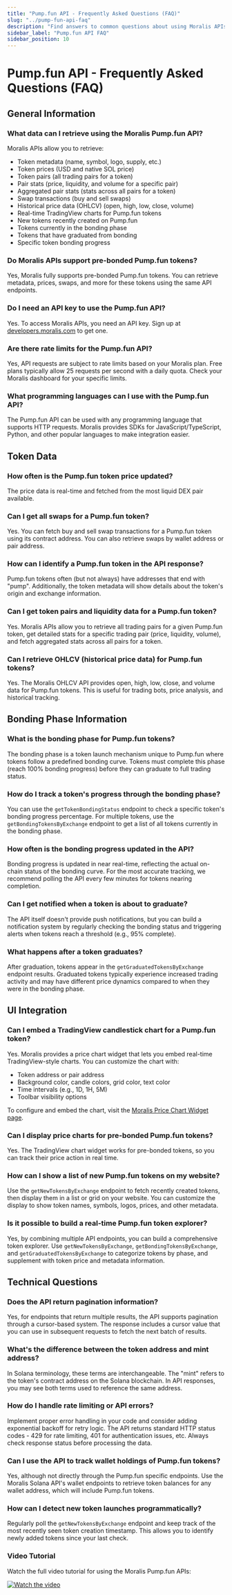 ```yaml
---
title: "Pump.fun API - Frequently Asked Questions (FAQ)"
slug: "../pump-fun-api-faq"
description: "Find answers to common questions about using Moralis APIs for Pump.fun tokens."
sidebar_label: "Pump.fun API FAQ"
sidebar_position: 10
---
```


# Pump.fun API - Frequently Asked Questions (FAQ)

## General Information

### **What data can I retrieve using the Moralis Pump.fun API?**

Moralis APIs allow you to retrieve:

- Token metadata (name, symbol, logo, supply, etc.)
- Token prices (USD and native SOL price)
- Token pairs (all trading pairs for a token)
- Pair stats (price, liquidity, and volume for a specific pair)
- Aggregated pair stats (stats across all pairs for a token)
- Swap transactions (buy and sell swaps)
- Historical price data (OHLCV) (open, high, low, close, volume)
- Real-time TradingView charts for Pump.fun tokens
- New tokens recently created on Pump.fun
- Tokens currently in the bonding phase
- Tokens that have graduated from bonding
- Specific token bonding progress

### **Do Moralis APIs support pre-bonded Pump.fun tokens?**

Yes, Moralis fully supports pre-bonded Pump.fun tokens. You can retrieve metadata, prices, swaps, and more for these tokens using the same API endpoints.

### **Do I need an API key to use the Pump.fun API?**

Yes. To access Moralis APIs, you need an API key. Sign up at [developers.moralis.com](https://developers.moralis.com/) to get one.

### **Are there rate limits for the Pump.fun API?**

Yes, API requests are subject to rate limits based on your Moralis plan. Free plans typically allow 25 requests per second with a daily quota. Check your Moralis dashboard for your specific limits.

### **What programming languages can I use with the Pump.fun API?**

The Pump.fun API can be used with any programming language that supports HTTP requests. Moralis provides SDKs for JavaScript/TypeScript, Python, and other popular languages to make integration easier.

## Token Data

### **How often is the Pump.fun token price updated?**

The price data is real-time and fetched from the most liquid DEX pair available.

### **Can I get all swaps for a Pump.fun token?**

Yes. You can fetch buy and sell swap transactions for a Pump.fun token using its contract address. You can also retrieve swaps by wallet address or pair address.

### **How can I identify a Pump.fun token in the API response?**

Pump.fun tokens often (but not always) have addresses that end with "pump". Additionally, the token metadata will show details about the token's origin and exchange information.

### **Can I get token pairs and liquidity data for a Pump.fun token?**

Yes. Moralis APIs allow you to retrieve all trading pairs for a given Pump.fun token, get detailed stats for a specific trading pair (price, liquidity, volume), and fetch aggregated stats across all pairs for a token.

### **Can I retrieve OHLCV (historical price data) for Pump.fun tokens?**

Yes. The Moralis OHLCV API provides open, high, low, close, and volume data for Pump.fun tokens. This is useful for trading bots, price analysis, and historical tracking.

## Bonding Phase Information

### **What is the bonding phase for Pump.fun tokens?**

The bonding phase is a token launch mechanism unique to Pump.fun where tokens follow a predefined bonding curve. Tokens must complete this phase (reach 100% bonding progress) before they can graduate to full trading status.

### **How do I track a token's progress through the bonding phase?**

You can use the `getTokenBondingStatus` endpoint to check a specific token's bonding progress percentage. For multiple tokens, use the `getBondingTokensByExchange` endpoint to get a list of all tokens currently in the bonding phase.

### **How often is the bonding progress updated in the API?**

Bonding progress is updated in near real-time, reflecting the actual on-chain status of the bonding curve. For the most accurate tracking, we recommend polling the API every few minutes for tokens nearing completion.

### **Can I get notified when a token is about to graduate?**

The API itself doesn't provide push notifications, but you can build a notification system by regularly checking the bonding status and triggering alerts when tokens reach a threshold (e.g., 95% complete).

### **What happens after a token graduates?**

After graduation, tokens appear in the `getGraduatedTokensByExchange` endpoint results. Graduated tokens typically experience increased trading activity and may have different price dynamics compared to when they were in the bonding phase.

## UI Integration

### **Can I embed a TradingView candlestick chart for a Pump.fun token?**

Yes. Moralis provides a price chart widget that lets you embed real-time TradingView-style charts. You can customize the chart with:

- Token address or pair address
- Background color, candle colors, grid color, text color
- Time intervals (e.g., 1D, 1H, 5M)
- Toolbar visibility options

To configure and embed the chart, visit the [Moralis Price Chart Widget page](https://explorer.moralis.com/widgets/price-chart).

### **Can I display price charts for pre-bonded Pump.fun tokens?**

Yes. The TradingView chart widget works for pre-bonded tokens, so you can track their price action in real time.

### **How can I show a list of new Pump.fun tokens on my website?**

Use the `getNewTokensByExchange` endpoint to fetch recently created tokens, then display them in a list or grid on your website. You can customize the display to show token names, symbols, logos, prices, and other metadata.

### **Is it possible to build a real-time Pump.fun token explorer?**

Yes, by combining multiple API endpoints, you can build a comprehensive token explorer. Use `getNewTokensByExchange`, `getBondingTokensByExchange`, and `getGraduatedTokensByExchange` to categorize tokens by phase, and supplement with token price and metadata information.

## Technical Questions

### **Does the API return pagination information?**

Yes, for endpoints that return multiple results, the API supports pagination through a cursor-based system. The response includes a cursor value that you can use in subsequent requests to fetch the next batch of results.

### **What's the difference between the token address and mint address?**

In Solana terminology, these terms are interchangeable. The "mint" refers to the token's contract address on the Solana blockchain. In API responses, you may see both terms used to reference the same address.

### **How do I handle rate limiting or API errors?**

Implement proper error handling in your code and consider adding exponential backoff for retry logic. The API returns standard HTTP status codes - 429 for rate limiting, 401 for authentication issues, etc. Always check response status before processing the data.

### **Can I use the API to track wallet holdings of Pump.fun tokens?**

Yes, although not directly through the Pump.fun specific endpoints. Use the Moralis Solana API's wallet endpoints to retrieve token balances for any wallet address, which will include Pump.fun tokens.

### **How can I detect new token launches programmatically?**

Regularly poll the `getNewTokensByExchange` endpoint and keep track of the most recently seen token creation timestamp. This allows you to identify newly added tokens since your last check.

### **Video Tutorial**

Watch the full video tutorial for using the Moralis Pump.fun APIs:

[![Watch the video](https://img.youtube.com/vi/pHuqtseaxj8/0.jpg)](https://www.youtube.com/watch?v=pHuqtseaxj8)
